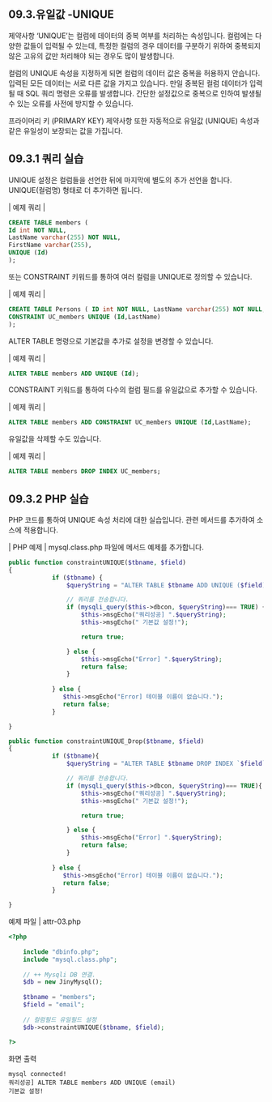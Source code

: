 ## 09.3.유일값 -UNIQUE 
제약사항 ‘UNIQUE’는 컬럼에 데이터의 중복 여부를 처리하는 속성입니다. 컬럼에는 다 양한 값들이 입력될 수 있는데, 특정한 컬럼의 경우 데이터를 구분하기 위하여 중복되지 않은 고유의 값만 처리해야 되는 경우도 많이 발생합니다.  

컬럼의 UNIQUE 속성을 지정하게 되면 컬럼의 데이터 값은 중복을 허용하지 안습니다. 입력된 모든 데이터는 서로 다른 값을 가지고 있습니다. 만일 중복된 컬럼 데이터가 입력 될 때 SQL 쿼리 명령은 오류를 발생합니다. 간단한 설정값으로 중복으로 인하여 발생될 수 있는 오류를 사전에 방지할 수 있습니다.  

프라이머리 키 (PRIMARY KEY) 제약사항 또한 자동적으로 유일값 (UNIQUE) 속성과 같은 유일성이 보장되는 값을 가집니다.  

## 09.3.1 쿼리 실습 
UNIQUE 설정은 컬럼들을 선언한 뒤에 마지막에 별도의 추가 선언을 합니다. UNIQUE(컬럼명) 형태로 더 추가하면 됩니다.  

| 예제 쿼리 | 
```sql
CREATE TABLE members ( 
Id int NOT NULL, 
LastName varchar(255) NOT NULL, 
FirstName varchar(255), 
UNIQUE (Id) 
); 
```

또는 CONSTRAINT 키워드를 통하여 여러 컬럼을 UNIQUE로 정의할 수 있습니다.  

| 예제 쿼리 | 
```sql
CREATE TABLE Persons ( ID int NOT NULL, LastName varchar(255) NOT NULL, FirstName varchar(255), 
CONSTRAINT UC_members UNIQUE (Id,LastName) 
); 
```

ALTER TABLE 명령으로 기본값을 추가로 설정을 변경할 수 있습니다.  

| 예제 쿼리 | 
```sql
ALTER TABLE members ADD UNIQUE (Id); 
```

CONSTRAINT 키워드를 통하여 다수의 컬럼 필드를 유일값으로 추가할 수 있습니다.  

| 예제 쿼리 | 
```sql
ALTER TABLE members ADD CONSTRAINT UC_members UNIQUE (Id,LastName); 
```

유일값을 삭제할 수도 있습니다.  

| 예제 쿼리 | 
```sql
ALTER TABLE members DROP INDEX UC_members; 
```

## 09.3.2 PHP 실습 
PHP 코드를 통하여 UNIQUE 속성 처리에 대한 실습입니다. 관련 메서드를 추가하여 소스에 적용합니다.  

| PHP 예제 | 
mysql.class.php 파일에 메서드 예제를 추가합니다.
```php
public function constraintUNIQUE($tbname, $field)
{
            if ($tbname) {
                $queryString = "ALTER TABLE $tbname ADD UNIQUE ($field)";

                // 쿼리를 전송합니다.
                if (mysqli_query($this->dbcon, $queryString)=== TRUE) {
                    $this->msgEcho("쿼리성공] ".$queryString);
                    $this->msgEcho(" 기본값 설정!");

                    return true; 

                } else {
                    $this->msgEcho("Error] ".$queryString);
                    return false;
                }                
            
            } else {
               $this->msgEcho("Error] 테이블 이름이 없습니다.");
               return false;
            }

}

public function constraintUNIQUE_Drop($tbname, $field)
{
            if ($tbname){
                $queryString = "ALTER TABLE $tbname DROP INDEX `$field`";

                // 쿼리를 전송합니다.
                if (mysqli_query($this->dbcon, $queryString)=== TRUE){
                    $this->msgEcho("쿼리성공] ".$queryString);
                    $this->msgEcho(" 기본값 설정!");

                    return true; 

                } else {
                    $this->msgEcho("Error] ".$queryString);
                    return false;
                }                
            
            } else {
               $this->msgEcho("Error] 테이블 이름이 없습니다.");
               return false;
            }

}

```

예제 파일 | attr-03.php 
```php
<?php
 
	include "dbinfo.php";
	include "mysql.class.php";
 
	// ++ Mysqli DB 연결.
	$db = new JinyMysql();
 
	$tbname = "members";
	$field = "email";
    
	// 컬럼필드 유일필드 설정
	$db->constraintUNIQUE($tbname, $field);
 
?> 
```

화면 출력 
```
mysql connected!
쿼리성공] ALTER TABLE members ADD UNIQUE (email)
기본값 설정!

```